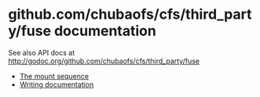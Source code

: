 # github.com/chubaofs/cfs/third_party/fuse documentation

See also API docs at http://godoc.org/github.com/chubaofs/cfs/third_party/fuse

- [The mount sequence](mount-sequence.md)
- [Writing documentation](writing-docs.md)
